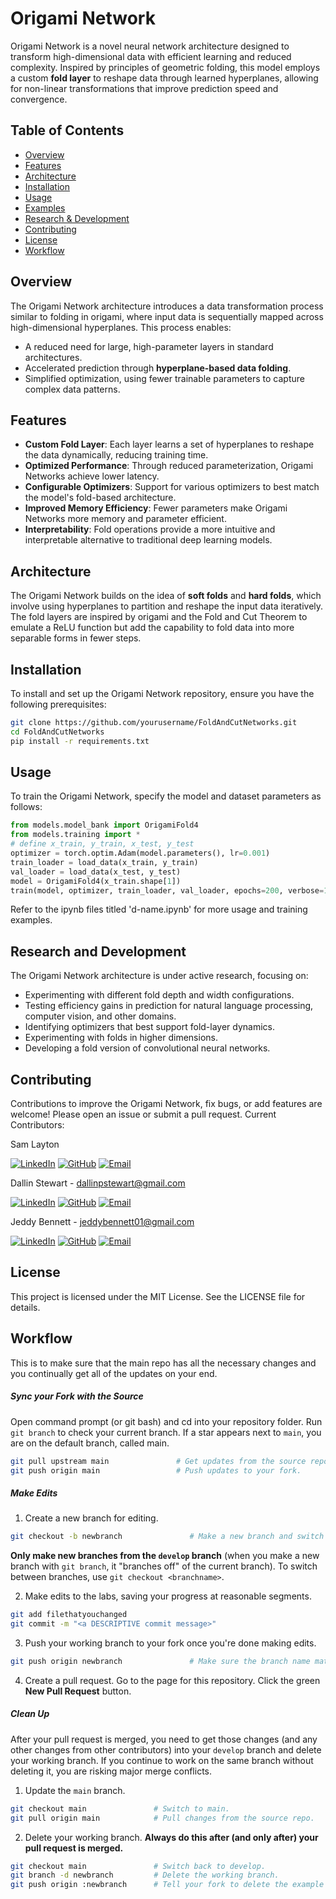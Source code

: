 # Origami Network

Origami Network is a novel neural network architecture designed to transform high-dimensional data with efficient learning and reduced complexity. Inspired by principles of geometric folding, this model employs a custom **fold layer** to reshape data through learned hyperplanes, allowing for non-linear transformations that improve prediction speed and convergence.

## Table of Contents
- [Overview](#overview)
- [Features](#features)
- [Architecture](#architecture)
- [Installation](#installation)
- [Usage](#usage)
- [Examples](#examples)
- [Research & Development](#research--development)
- [Contributing](#contributing)
- [License](#license)
- [Workflow](#workflow)

## Overview

The Origami Network architecture introduces a data transformation process similar to folding in origami, where input data is sequentially mapped across high-dimensional hyperplanes. This process enables:
- A reduced need for large, high-parameter layers in standard architectures.
- Accelerated prediction through **hyperplane-based data folding**.
- Simplified optimization, using fewer trainable parameters to capture complex data patterns.

## Features
- **Custom Fold Layer**: Each layer learns a set of hyperplanes to reshape the data dynamically, reducing training time.
- **Optimized Performance**: Through reduced parameterization, Origami Networks achieve lower latency.
- **Configurable Optimizers**: Support for various optimizers to best match the model's fold-based architecture.
- **Improved Memory Efficiency**: Fewer parameters make Origami Networks more memory and parameter efficient.
- **Interpretability**: Fold operations provide a more intuitive and interpretable alternative to traditional deep learning models.

## Architecture
The Origami Network builds on the idea of **soft folds** and **hard folds**, which involve using hyperplanes to partition and reshape the input data iteratively. The fold layers are inspired by origami and the Fold and Cut Theorem to emulate a ReLU function but add the capability to fold data into more separable forms in fewer steps.

## Installation
To install and set up the Origami Network repository, ensure you have the following prerequisites:

```bash
git clone https://github.com/yourusername/FoldAndCutNetworks.git
cd FoldAndCutNetworks
pip install -r requirements.txt
```

## Usage
To train the Origami Network, specify the model and dataset parameters as follows:

```python
from models.model_bank import OrigamiFold4
from models.training import *
# define x_train, y_train, x_test, y_test
optimizer = torch.optim.Adam(model.parameters(), lr=0.001)
train_loader = load_data(x_train, y_train)
val_loader = load_data(x_test, y_test)
model = OrigamiFold4(x_train.shape[1])
train(model, optimizer, train_loader, val_loader, epochs=200, verbose=1)
```
Refer to the ipynb files titled 'd-name.ipynb' for more usage and training examples.

## Research and Development
The Origami Network architecture is under active research, focusing on:
- Experimenting with different fold depth and width configurations.
- Testing efficiency gains in prediction for natural language processing, computer vision, and other domains.
- Identifying optimizers that best support fold-layer dynamics.
- Experimenting with folds in higher dimensions.
- Developing a fold version of convolutional neural networks.

## Contributing
Contributions to improve the Origami Network, fix bugs, or add features are welcome! Please open an issue or submit a pull request.
Current Contributors:

Sam Layton

[![LinkedIn][linkedin-icon]][linkedin-url2]
[![GitHub][github-icon]][github-url2]
[![Email][email-icon]][email-url2]

Dallin Stewart - dallinpstewart@gmail.com

[![LinkedIn][linkedin-icon]][linkedin-url1]
[![GitHub][github-icon]][github-url1]
[![Email][email-icon]][email-url1]

Jeddy Bennett - jeddybennett01@gmail.com

[![LinkedIn][linkedin-icon]][linkedin-url3]
[![GitHub][github-icon]][github-url3]
[![Email][email-icon]][email-url3]

## License
This project is licensed under the MIT License. See the LICENSE file for details.


## Workflow

This is to make sure that the main repo has all the necessary changes and you continually get all of the updates on your end.

##### Sync your Fork with the Source

Open command prompt (or git bash) and cd into your repository folder.
Run `git branch` to check your current branch.
If a star appears next to `main`, you are on the default branch, called main.

```bash
git pull upstream main               # Get updates from the source repo.
git push origin main                 # Push updates to your fork.
```
##### Make Edits

1. Create a new branch for editing.
```bash
git checkout -b newbranch               # Make a new branch and switch to it. Pick a good branch name.
```
**Only make new branches from the `develop` branch** (when you make a new branch with `git branch`, it "branches off" of the current branch).
To switch between branches, use `git checkout <branchname>`.

2. Make edits to the labs, saving your progress at reasonable segments.
```bash
git add filethatyouchanged
git commit -m "<a DESCRIPTIVE commit message>"
```
3. Push your working branch to your fork once you're done making edits.
```bash
git push origin newbranch               # Make sure the branch name matches your current branch
```
4. Create a pull request.
Go to the page for this repository.
Click the green **New Pull Request** button.

##### Clean Up

After your pull request is merged, you need to get those changes (and any other changes from other contributors) into your `develop` branch and delete your working branch.
If you continue to work on the same branch without deleting it, you are risking major merge conflicts.

1. Update the `main` branch.
```bash
git checkout main               # Switch to main.
git pull origin main            # Pull changes from the source repo.
```
2. Delete your working branch. **Always do this after (and only after) your pull request is merged.**
```bash
git checkout main               # Switch back to develop.
git branch -d newbranch         # Delete the working branch.
git push origin :newbranch      # Tell your fork to delete the example branch.
```


[linkedIn-icon]: https://img.shields.io/badge/LinkedIn-0077B5?style=for-the-badge&logo=linkedin&logoColor=white
[linkedIn-url1]: https://www.linkedin.com/in/dallinstewart/
[linkedIn-url2]: https://www.linkedin.com/in/
[linkedIn-url3]: https://www.linkedin.com/in/jeddy-bennett/


[github-icon]: https://img.shields.io/badge/GitHub-100000?style=for-the-badge&logo=github&logoColor=white
[github-url1]: https://github.com/binDebug3
[github-url2]: https://github.com/
[github-url3]: https://github.com/jeddybennett

[Email-icon]: https://img.shields.io/badge/Email-D14836?style=for-the-badge&logo=gmail&logoColor=white
[Email-url1]: mailto:dallinpstewart@gmail.com
[Email-url2]: mailto:dallinpstewart@gmail.com
[Email-url3]: mailto:jeddybennett01@gmail.com
